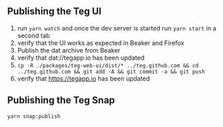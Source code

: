 ##  Publishing the Teg UI

1. run `yarn watch` and once the dev server is started run `yarn start` in a second tab
2. verify that the UI works as expected in Beaker and Firefox
3. Publish the dat archive from Beaker
4. verify that dat://tegapp.io has been updated
5. `cp -R ./packages/teg-web-ui/dist/* ../teg.github.com && cd ../teg.github.com && git add -A && git commit -a && git push`
6. verify that https://tegapp.io has been updated

##  Publishing the Teg Snap

`yarn snap:publish`
